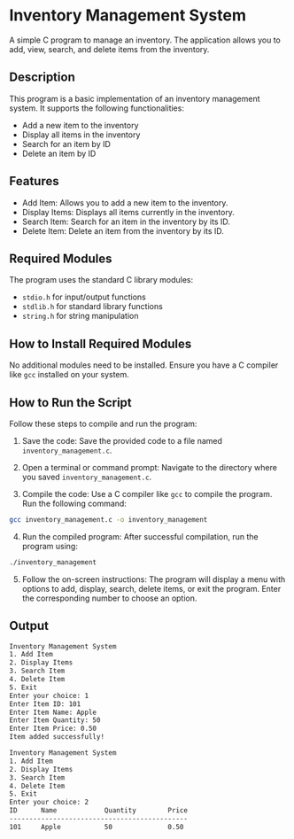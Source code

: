 # Inventory Management System
A simple C program to manage an inventory. The application allows you to add, view, search, and delete items from the inventory.

## Description
This program is a basic implementation of an inventory management system. It supports the following functionalities:

- Add a new item to the inventory
- Display all items in the inventory
- Search for an item by ID
- Delete an item by ID
## Features
- Add Item: Allows you to add a new item to the inventory.
- Display Items: Displays all items currently in the inventory.
- Search Item: Search for an item in the inventory by its ID.
- Delete Item: Delete an item from the inventory by its ID.

## Required Modules
The program uses the standard C library modules:

- `stdio.h` for input/output functions
- `stdlib.h` for standard library functions
- `string.h` for string manipulation

## How to Install Required Modules
No additional modules need to be installed. Ensure you have a C compiler like `gcc` installed on your system. 

## How to Run the Script
Follow these steps to compile and run the program:

1. Save the code: Save the provided code to a file named `inventory_management.c`.

2. Open a terminal or command prompt: Navigate to the directory where you saved `inventory_management.c`.

3. Compile the code: Use a C compiler like `gcc` to compile the program. Run the following command:
```bash 
gcc inventory_management.c -o inventory_management
```
4. Run the compiled program: After successful compilation, run the program using:
```bash 
./inventory_management
```
5. Follow the on-screen instructions: The program will display a menu with options to add, display, search, delete items, or exit the program. Enter the corresponding number to choose an option.

## Output

```bash
Inventory Management System
1. Add Item
2. Display Items
3. Search Item
4. Delete Item
5. Exit
Enter your choice: 1
Enter Item ID: 101
Enter Item Name: Apple
Enter Item Quantity: 50
Enter Item Price: 0.50
Item added successfully!

Inventory Management System
1. Add Item
2. Display Items
3. Search Item
4. Delete Item
5. Exit
Enter your choice: 2
ID      Name            Quantity        Price
---------------------------------------------
101     Apple           50              0.50
```
